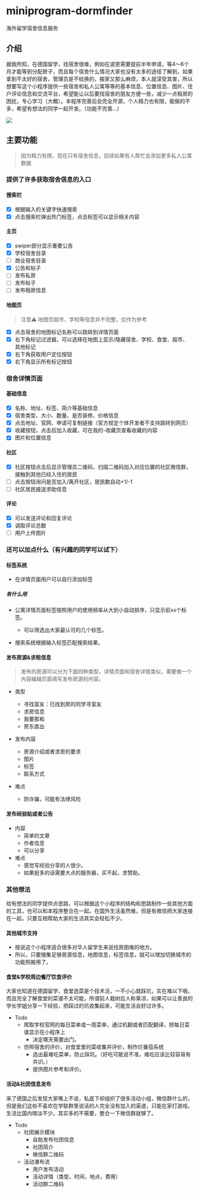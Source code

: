 # miniprogram-dormfinder
海外留学宿舍信息服务

## 介绍

据我所知，在德国留学，找宿舍很难，例如在波恩需要提前半年申请，等4～6个月才能等到分配房子，而且每个宿舍什么情况大家也没有太多的途径了解到，如果拿到不太好的宿舍，管理员是不给换的，搬家又那么麻烦，本人就深受其害，所以想要写这个小程序提供一些宿舍和私人公寓等等的基本信息、位置信息、图片、住户评论信息和交流平台，希望能让以后要找宿舍的朋友方便一些，减少一点租房的困扰，专心学习（大概）。本程序完善后会完全开源，个人精力也有限，能做的不多，希望有想法的同学一起开发。（功能不完善...）

![](https://img-1253324855.cos.ap-chengdu.myqcloud.com/myweb/public/miniprogramblog.jpg)

## 主要功能

> 因为精力有限，现在只有宿舍信息，后续如果有人帮忙会添加更多私人公寓数据

### 提供了许多获取宿舍信息的入口

#### 搜索栏

- [x] 根据输入的关键字快速搜索
- [x] 点击搜索栏弹出热门标签，点击标签可以显示相关内容

#### 主页

- [x] swiper部分显示重要公告
- [x] 学校宿舍目录
- [ ] 商业宿舍目录
- [x] 公告和帖子
- [ ] 发布私房
- [ ] 发布帖子
- [ ] 发布租房信息

#### 地图页

> 注意⚠️ 地图页超市、学校等信息并不完整，仅作为参考

- [x] 点击宿舍的地图标记名称可以跳转到详情页面
- [x] 右下角标记过滤器，可以选择在地图上显示/隐藏宿舍、学校、食堂、超市、其他标记
- [x] 右下角获取用户定位按钮
- [x] 右下角显示所有标记按钮  

### 宿舍详情页面

#### 基础信息

- [x] 名称、地址、标签、简介等基础信息
- [x] 宿舍类型、大小、数量、是否装修、价格信息
- [x] 点击地址、官网、申请可复制链接（官方规定个体开发者不支持跳转到网页）
- [x] 收藏按钮，点击后加入收藏，可在我的-收藏页查看收藏的内容
- [x] 图片和位置信息

#### 社区

- [x] 社区按钮点击后显示管理员二维码，扫描二维码加入对应位置的社区微信群，接触到其他已经入住的居民
- [ ] 点击按钮询问是否加入/离开社区，居民数自动+1/-1
- [ ] 社区居民接送求助信息

#### 评论

- [x] 可以发送评论和回复评论
- [x] 调取评论总数
- [ ] 用户上传图片

### 还可以加点什么（有兴趣的同学可以试下）

#### 标签系统

- 在详情页面用户可以自行添加标签
  
##### 有什么用

- 公寓详情页面标签按照用户的使用频率从大到小自动排序，只显示前xx个标签。
  - 可以筛选出大家最认可的几个标签。
  
- 搜索系统根据输入标签匹配搜索结果。

#### 发布房源&求租信息

>发布的房源可以分为下面四种类型，详情页面和宿舍详情类似，需要做一个内容编辑页面填写发布房源的内容。

- 类型
  - 寻找室友：已找到房的同学寻室友
  - 求房信息
  - 我要那和
  - 房东直出
- 发布内容
  - 房源介绍或者求房的要求
  - 图片
  - 标签
  - 联系方式
- 难点

  - 防诈骗，可能有法律风险

#### 发布经验贴或者公告

- 内容
  - 简单的文章
  - 作者信息
  - 可以分享
- 难点
  - 感觉写经验分享的人很少。
  - 如果挺多的话需要大点的服务器，买不起，求赞助。

### 其他想法

给有想法的同学提供点思路，可以根据这个小程序的结构和思路制作一些其他方面的工具，也可以和本程序整合在一起。在国外生活虽然难，但是有微信把大家连接在一起，只要互相帮助大家的生活其实会轻松不少。

#### 其他城市支持

- 按说这个小程序适合很多对华人留学生来说找房困难的地方。
- 所以，只要搜集足够房源信息，地图信息，标签信息，就可以增加切换城市的功能照搬用了。

#### 食堂&学校周边餐厅饮食评价

大家也知道在德国留学，食堂选菜是个技术活，一不小心就踩坑，实在难以下咽，而且完全了解食堂的菜谱不太可能，所谓前人栽树后人称乘凉，如果可以让善良的学长学姐分享一下经验，把踩过的坑收集起来，可能生活会好过许多。

- Todo
  - 爬取学校官网的每日菜单或一周菜单，通过机翻或者匹配翻译，把每日菜谱显示在小程序上
    - 决定哪天需要出门。
  - 仿照宿舍的评价，对食堂里的菜收集并评价，制作烂番茄系统
    - 选出最难吃菜单，防止踩坑。（好吃可能说不准，难吃应该比较容易有共识。）
    - 提供图片参考和评价。

#### 活动&社团信息发布

来了德国之后发现大家嘴上不说，私底下却组织了很多活动小组，微信群什么的，但是我们这些不喜欢在学联群里说话的人完全没有加入的渠道，只能在家打游戏，生活比国内暗淡不少。其实多的不需要，整合一下微信群就够了。

- Todo
  - 社团展示模块
    - 自助发布社团信息
    - 社团简介
    - 微信群二维码
  - 活动瀑布流
    - 用户发布活动
    - 活动详情（类型，时间，地点，费用）
    - 活动群二维码
